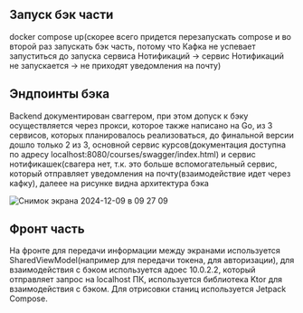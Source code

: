 ## Запуск бэк части 
docker compose up(скорее всего придется перезапускать compose и во второй раз запускать бэк часть, потому что Кафка не успевает запуститься до запуска сервиса Нотификаций -> сервис Нотификаций не запускается -> не приходят уведомления на почту)

## Эндпоинты бэка
Backend документирован сваггером, при этом допуск к бэку осуществляется через прокси, которое также написано на Go, из 3 сервисов, которых планировалось реализоваться, до финальной версии дошло только 2 из 3, основной сервис курсов(документация доступна по адресу localhost:8080/courses/swagger/index.html) и сервис нотификашек(свагера нет, т.к. это больше вспомогательный сервис, который отправляет уведомления на почту(взаимодействие идет через кафку), далеее на рисунке видна архитектура бэка

![Снимок экрана 2024-12-09 в 09 27 09](https://github.com/user-attachments/assets/8c84286a-3edf-40b9-8240-72ffa09ca434)

## Фронт часть
На фронте для передачи информации между экранами используется SharedViewModel(например для передачи токена, для авторизации), для взаимодействия с бэком используется адоес 10.0.2.2, который отправляет запрос на localhost ПК, используется библиотека Ktor для взаимодействия с бэком. Для отрисовки станиц используется Jetpack Compose.
